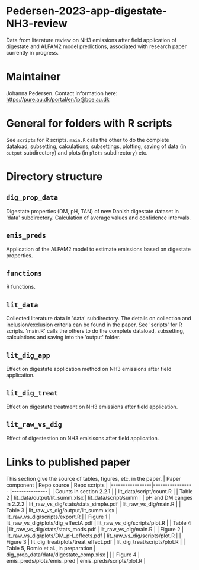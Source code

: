 # Pedersen-2023-app-digestate-NH3-review
Data from literature review on NH3 emissions after field application of digestate and ALFAM2 model predictions, associated with research paper currently in progress. 

# Maintainer
Johanna Pedersen. Contact information here: https://pure.au.dk/portal/en/jp@bce.au.dk 

# General for folders with R scripts
See `scripts` for R scripts. `main.R` calls the other to do the complete dataload, subsetting, calculations, subsettings, plotting, saving of data (in `output` subdirectory) and plots (in `plots` subdirectory) etc.

# Directory structure 
## `dig_prop_data`
Digestate properties (DM, pH, TAN) of new Danish digestate dataset in 'data' subdirectory. Calculation of average values and confidence intervals. 

## `emis_preds`
Application of the ALFAM2 model to estimate emissions based on digestate properties. 

## `functions`
R functions. 

## `lit_data`
Collected literature data in 'data' subdirectory. The details on collection and inclusion/exclusion criteria can be found in the paper. See 'scripts' for R scripts. 'main.R' calls the others to do the complete dataload, subsetting, calculations and saving into the 'output' folder. 

## `lit_dig_app`
Effect on digestate application method on NH3 emissions after field application. 

## `lit_dig_treat`
Effect on digestate treatment on NH3 emissions after field application. 

## `lit_raw_vs_dig`
Effect of digestestion on NH3 emisisons after field application. 

# Links to published paper 
This section give the source of tables, figures, etc. in the paper. 
| Paper component |  Repo source                             |  Repo scripts             |
|-----------------|-----------------                         |---------------            |
| Counts in section 2.2.1 |                                  | lit_data/script/count.R    |
|   Table 2       |  lit_data/output/lit_summ.xlsx           | lit_data/script/summ      |
| pH and DM canges in 2.2.2 | lit_raw_vs_dig/stats/stats_simple.pdf  |  lit_raw_vs_dig/main.R   |
| Table 3  | lit_raw_vs_dig/output/lit_summ.xlsx    |  lit_raw_vs_dig/scripts/export.R     |
| Figure 1  | lit_raw_vs_dig/plots/dig_effectA.pdf    |  lit_raw_vs_dig/scripts/plot.R     |
| Table 4  |  lit_raw_vs_dig/stats/stats_mods.pdf   |    lit_raw_vs_dig/main.R   |
| Figure 2  |  lit_raw_vs_dig/plots/DM_pH_effects.pdf   |    lit_raw_vs_dig/scripts/plot.R   |
| Figure 3  |  lit_dig_treat/plots/treat_effect.pdf   |  lit_dig_treat/scripts/plot.R     |
| Table 5, Romio et al., in preparation  |  dig_prop_data/data/digestate_comp.xlsx   |       |
| Figure 4  |   emis_preds/plots/emis_pred  |  emis_preds/scripts/plot.R     |
